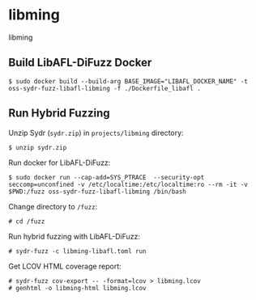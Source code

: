 # libming

libming

## Build LibAFL-DiFuzz Docker

    $ sudo docker build --build-arg BASE_IMAGE="LIBAFL_DOCKER_NAME" -t oss-sydr-fuzz-libafl-libming -f ./Dockerfile_libafl .

## Run Hybrid Fuzzing

Unzip Sydr (`sydr.zip`) in `projects/libming` directory:

    $ unzip sydr.zip

Run docker for LibAFL-DiFuzz:

    $ sudo docker run --cap-add=SYS_PTRACE  --security-opt seccomp=unconfined -v /etc/localtime:/etc/localtime:ro --rm -it -v $PWD:/fuzz oss-sydr-fuzz-libafl-libming /bin/bash

Change directory to `/fuzz`:

    # cd /fuzz

Run hybrid fuzzing with LibAFL-DiFuzz:

    # sydr-fuzz -c libming-libafl.toml run

Get LCOV HTML coverage report:

    # sydr-fuzz cov-export -- -format=lcov > libming.lcov
    # genhtml -o libming-html libming.lcov
